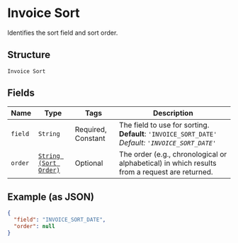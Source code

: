 
# Invoice Sort

Identifies the sort field and sort order.

## Structure

`Invoice Sort`

## Fields

| Name | Type | Tags | Description |
|  --- | --- | --- | --- |
| `field` | `String` | Required, Constant | The field to use for sorting.<br>**Default**: `'INVOICE_SORT_DATE'`<br>*Default: `'INVOICE_SORT_DATE'`* |
| `order` | [`String (Sort Order)`](/doc/models/sort-order.md) | Optional | The order (e.g., chronological or alphabetical) in which results from a request are returned. |

## Example (as JSON)

```json
{
  "field": "INVOICE_SORT_DATE",
  "order": null
}
```

